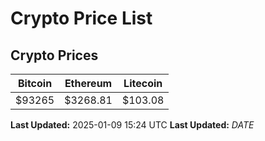 # Crypto Price List

## Crypto Prices
| Bitcoin | Ethereum | Litecoin |
| ------- | -------- | -------- |
| $93265 | $3268.81 | $103.08 |
**Last Updated:** 2025-01-09 15:24 UTC
**Last Updated:** $DATE$
